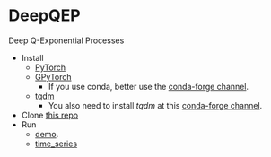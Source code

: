 # DeepQEP
Deep Q-Exponential Processes

* Install
	* [PyTorch](https://pytorch.org)
	* [GPyTorch](https://gpytorch.ai)
		* If you use conda, better use the [conda-forge channel](https://anaconda.org/conda-forge/gpytorch).
	* [tqdm](https://tqdm.github.io)
		* You also need to install *tqdm* at this [conda-forge channel](https://anaconda.org/conda-forge/tqdm).
* Clone [this repo](https://github.com/lanzithinking/DeepQEP)
* Run
	* [demo](https://github.com/lanzithinking/DeepQEP/tree/main/demo).
	* [time_series](https://github.com/lanzithinking/DeepQEP/tree/main/time_series)